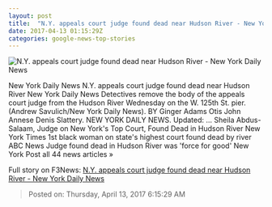 ```yaml
---
layout: post
title:  "N.Y. appeals court judge found dead near Hudson River - New York Daily News"
date: 2017-04-13 01:15:29Z
categories: google-news-top-stories
---
```


![N.Y. appeals court judge found dead near Hudson River - New York Daily News](http://assets.nydailynews.com/polopoly_fs/1.3049389.1492036118!/img/httpImage/image.jpg_gen/derivatives/landscape_1200/judge13n-2-web.jpg)

New York Daily News N.Y. appeals court judge found dead near Hudson River New York Daily News Detectives remove the body of the appeals court judge from the Hudson River Wednesday on the W. 125th St. pier. (Andrew Savulich/New York Daily News). BY Ginger Adams Otis John Annese Denis Slattery. NEW YORK DAILY NEWS. Updated: ... Sheila Abdus-Salaam, Judge on New York's Top Court, Found Dead in Hudson River New York Times 1st black woman on state's highest court found dead by river ABC News Judge found dead in Hudson River was 'force for good' New York Post all 44 news articles »


Full story on F3News: [N.Y. appeals court judge found dead near Hudson River - New York Daily News](http://www.f3nws.com/n/XChfDD)

> Posted on: Thursday, April 13, 2017 6:15:29 AM
